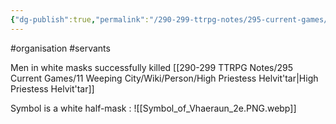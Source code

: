 ```yaml
---
{"dg-publish":true,"permalink":"/290-299-ttrpg-notes/295-current-games/11-weeping-city/wiki/organisation/servants/"}
---
```



#organisation #servants 

Men in white masks successfully killed [[290-299 TTRPG Notes/295 Current Games/11 Weeping City/Wiki/Person/High Priestess Helvit'tar\|High Priestess Helvit'tar]]

Symbol is a white half-mask :
![[Symbol_of_Vhaeraun_2e.PNG.webp]]